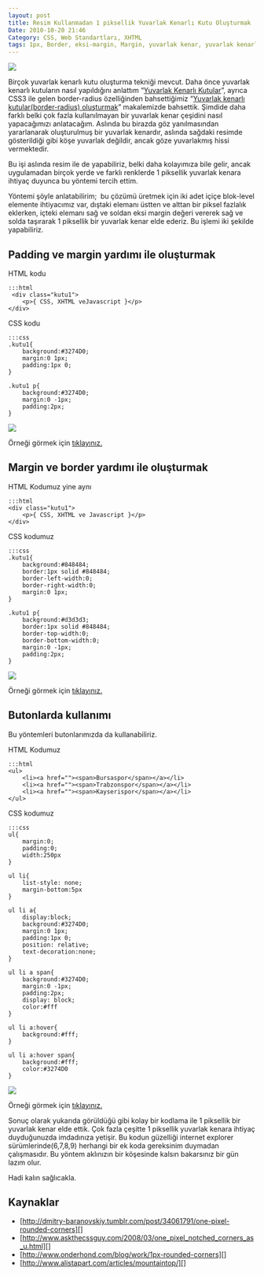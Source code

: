 ```yaml
---
layout: post
title: Resim Kullanmadan 1 piksellik Yuvarlak Kenarlı Kutu Oluşturmak
Date: 2010-10-20 21:46
Category: CSS, Web Standartları, XHTML
tags: 1px, Border, eksi-margin, Margin, yuvarlak kenar, yuvarlak kenarlı kutular
---
```


![][100]

Birçok yuvarlak kenarlı kutu oluşturma tekniği mevcut. Daha
önce yuvarlak kenarlı kutuların nasıl yapıldığını anlattım “[Yuvarlak Kenarlı Kutular][]”, ayrıca CSS3 ile gelen border-radius özelliğinden
bahsettiğimiz “[Yuvarlak kenarlı kutular(border-radius) oluşturmak][]”
makalemizde bahsettik. Şimdide daha farklı belki çok fazla kullanılmayan
bir yuvarlak kenar çeşidini nasıl yapacağımızı anlatacağım. Aslında bu
birazda göz yanılmasından yararlanarak oluşturulmuş bir yuvarlak
kenardır, aslında sağdaki resimde gösterildiği gibi köşe yuvarlak
değildir, ancak göze yuvarlakmış hissi vermektedir.

Bu işi aslında resim ile de yapabiliriz, belki daha kolayımıza bile
gelir, ancak uygulamadan birçok yerde ve farklı renklerde 1 piksellik
yuvarlak kenara ihtiyaç duyunca bu yöntemi tercih ettim.

Yöntemi şöyle anlatabilirim;  bu çözümü üretmek için iki adet içiçe
blok-level elemente ihtiyacımız var, dıştaki elemanı üstten ve alttan
bir piksel fazlalık eklerken, içteki elemanı sağ ve soldan eksi margin
değeri vererek sağ ve solda taşırarak 1 piksellik bir yuvarlak kenar
elde ederiz. Bu işlemi iki şekilde yapabiliriz.

## Padding ve margin yardımı ile oluşturmak

HTML kodu

	:::html
	 <div class="kutu1">
		<p>{ CSS, XHTML veJavascript }</p>
	</div>

CSS kodu

	:::css
	.kutu1{
		background:#3274D0;
		margin:0 1px;
		padding:1px 0;
	}

	.kutu1 p{
		background:#3274D0;
		margin:0 -1px;
		padding:2px;
	}

![][1]

Örneği görmek için [tıklayınız.][]

## Margin ve border yardımı ile oluşturmak

HTML Kodumuz yine aynı

	:::html
	<div class="kutu1">
		<p>{ CSS, XHTML ve Javascript }</p>
	</div>

CSS kodumuz

	:::css
	.kutu1{
		background:#848484;
		border:1px solid #848484;
		border-left-width:0;
		border-right-width:0;
		margin:0 1px;
	}

	.kutu1 p{
		background:#d3d3d3;
		border:1px solid #848484;
		border-top-width:0;
		border-bottom-width:0;
		margin:0 -1px;
		padding:2px;
	}


![][2]

Örneği görmek için [tıklayınız.][3]

## Butonlarda kullanımı

Bu yöntemleri butonlarımızda da kullanabiliriz.

HTML Kodumuz

	:::html
	<ul>
		<li><a href=""><span>Bursaspor</span></a></li>
	    <li><a href=""><span>Trabzonspor</span></a></li>
	    <li><a href=""><span>Kayserispor</span></a></li>
	</ul>

CSS kodumuz

	:::css
	ul{
		margin:0;
		padding:0;
		width:250px
	}

	ul li{
		list-style: none;
		margin-bottom:5px
	}

	ul li a{
		display:block;
		background:#3274D0;
		margin:0 1px;
		padding:1px 0;
		position: relative;
		text-decoration:none;
	}

	ul li a span{
		background:#3274D0;
		margin:0 -1px;
		padding:2px;
		display: block;
		color:#fff
	}

	ul li a:hover{
		background:#fff;
	}

	ul li a:hover span{
		background:#fff;
		color:#3274D0
	}

![][4]

Örneği görmek için [tıklayınız.][5]

Sonuç olarak yukarıda görüldüğü gibi kolay bir kodlama ile 1 piksellik
bir yuvarlak kenar elde ettik. Çok fazla çeşitte 1 piksellik yuvarlak
kenara ihtiyaç duyduğunuzda imdadınıza yetişir. Bu kodun güzelliği
internet explorer sürümlerinde(6,7,8,9) herhangi bir ek koda gereksinim
duymadan çalışmasıdır. Bu yöntem aklınızın bir köşesinde kalsın
bakarsınız bir gün lazım olur.

Hadi kalın sağlıcakla.

## Kaynaklar

-   [http://dmitry-baranovskiy.tumblr.com/post/34061791/one-pixel-rounded-corners][]
-   [http://www.askthecssguy.com/2008/03/one_pixel_notched_corners_as_u.html][]
-   [http://www.onderhond.com/blog/work/1px-rounded-corners][]
-   [http://www.alistapart.com/articles/mountaintop/][]

  [100]: /images/1px_yuvarlak_kutu_yak-300x125.gif
  [Yuvarlak Kenarlı Kutular]: http://www.fatihhayrioglu.com/yuvarlak-kenarli-kutular/
  [Yuvarlak kenarlı kutular(border-radius) oluşturmak]: http://www.fatihhayrioglu.com/yuvarlak-kenarli-kutularborder-radius-olusturmak/
  [1]: https://lh4.googleusercontent.com/23SRG-1WKRPSijX0GVloqxvgBzLJFRxuUbVjkU36hzGacLp5Y5zz6AxULdUJdl3zrKnFODcY7O4NNURxY7BGChNRa52LUeYt1Kj9l7AYsBDvejEKcQ
  [tıklayınız.]: /dokumanlar/1px_yuvarlak_kenar_1.html
  [2]: https://lh3.googleusercontent.com/UotpXlc2Cn_hp0o3sQ1EuTg865C-y_R6UpG-vCanTBXjp2pi9cFzaSqTmHyc5sJVVHRooMlaINOMQXkGzA_maIjzAKAVllPjkrcD2o5m6tz3sYAJZQ
  [3]: /dokumanlar/1px_yuvarlak_kenar_2.html
  [4]: https://lh4.googleusercontent.com/6mgdtcyUg4pDLZGE4dbY1tvQQYUzQz3mhfMaqMmkWS9Zd6y5GZqEWBMeP7vdDxEKZel5JGrfTIGjuPH5c-M6UY4SxaHF7l58yYJhuFtr_vxfQlnuRQ
  [5]: /dokumanlar/1px_yuvarlak_kenar_1_hover.html
  [http://dmitry-baranovskiy.tumblr.com/post/34061791/one-pixel-rounded-corners]: http://dmitry-baranovskiy.tumblr.com/post/34061791/one-pixel-rounded-corners
  [http://www.askthecssguy.com/2008/03/one_pixel_notched_corners_as_u.html]: http://www.askthecssguy.com/2008/03/one_pixel_notched_corners_as_u.html
  [http://www.onderhond.com/blog/work/1px-rounded-corners]: http://www.onderhond.com/blog/work/1px-rounded-corners
  [http://www.alistapart.com/articles/mountaintop/]: http://www.alistapart.com/articles/mountaintop/
